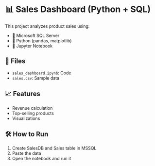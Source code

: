 
# 📊 Sales Dashboard (Python + SQL)

This project analyzes product sales using:
- 📌 Microsoft SQL Server
- 📌 Python (pandas, matplotlib)
- 📌 Jupyter Notebook

## 📂 Files
- `sales_dashboard.ipynb`: Code
- `sales.csv`: Sample data

## 📈 Features
- Revenue calculation
- Top-selling products
- Visualizations

## 🛠 How to Run
1. Create SalesDB and Sales table in MSSQL
2. Paste the data
3. Open the notebook and run it
